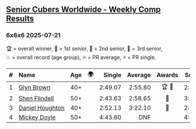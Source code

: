 <style>table {white-space: nowrap;}</style>
<link rel="stylesheet" type="text/css" href="/scw-comp/css/flags.css" />

## [Senior Cubers Worldwide - Weekly Comp Results](/scw-comp/results/)
### 6x6x6 2025-07-21

<span style="white-space: nowrap;">🏆 = overall winner</span>, <span style="white-space: nowrap;">🥇 = 1st senior</span>, <span style="white-space: nowrap;">🥈 = 2nd senior</span>, <span style="white-space: nowrap;">🥉 = 3rd senior</span>, <span style="white-space: nowrap;">💥 = overall record (age group)</span>, <span style="white-space: nowrap;">🔥 = PR average</span>, <span style="white-space: nowrap;">⚡ = PR single</span>.

| # | Name | Age | 🌍 | Single | Average | Awards | Solve 1 | Solve 2 | Solve 3 | Video |
| :--: | :-- | :--: | :--: | --: | --: | :--: | --: | --: | --: | :-- |
| 1 | [Glyn Brown](../../persons/glyn_brown/666.md) | 40+ | <i class="flag flag-GB" /> | 2:49.07 | 2:55.80 | 🏆 🥇 | 2:57.37 | 3:00.95 | 2:49.07 | [Desktop](https://www.facebook.com/events/1282615073570085/permalink/1291735175991408) / [Mobile](https://m.facebook.com/events/1282615073570085?view=permalink&id=1291735175991408) |
| 2 | [Shen Flindell](../../persons/shen_flindell/666.md) | 50+ | <i class="flag flag-AU" /> | 2:43.63 | 2:58.65 | 🥈 | 3:10.55 | 2:43.63 | 3:01.77 | [Desktop](https://www.facebook.com/events/1282615073570085/permalink/1285781546586771) / [Mobile](https://m.facebook.com/events/1282615073570085?view=permalink&id=1285781546586771) |
| 3 | [Daniel Houghton](../../persons/daniel_houghton/666.md) | 40+ | <i class="flag flag-CH" /> | 2:52.13 | 3:22.10 | 🥉 | 2:52.13 | 3:50.08 | 3:24.08 | [Desktop](https://www.facebook.com/events/1282615073570085/permalink/1293487085816217) / [Mobile](https://m.facebook.com/events/1282615073570085?view=permalink&id=1293487085816217) |
| 4 | [Mickey Doyle](../../persons/mickey_doyle/666.md) | 50+ | <i class="flag flag-US" /> | 4:43.60 | DNF |  | 4:43.60 | 5:46.19 | DNS | [Desktop](https://www.facebook.com/events/1282615073570085/permalink/1293573392474253) / [Mobile](https://m.facebook.com/events/1282615073570085?view=permalink&id=1293573392474253) |

<!-- Global site tag (gtag.js) - Google Analytics -->
<script async src="https://www.googletagmanager.com/gtag/js?id=UA-86348435-3"></script>
<script>window.dataLayer = window.dataLayer || []; function gtag() {dataLayer.push(arguments);} gtag('js', new Date()); gtag('config', 'UA-86348435-3');</script>
